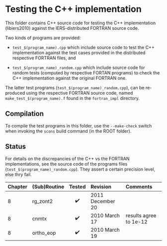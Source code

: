# Testing the C++ implementation

This folder contains C++ source code for testing the C++ implementation 
(libiers2010) against the IERS-distributed FORTRAN source code.

Two kinds of programs are provided:
  * `test_$(program_name).cpp` which include source code to test the C++ 
    implementation against the test cases provided in the distributed 
    respective FORTRAN files, and

  * `test_$(program_name)_random.cpp` which include source code for random 
    tests (computed by respective FORTAN programs) to check the C++ 
    implementation against the original FORTRAN one.

The latter test programs (`test_$(program_name)_random.cpp`), can be 
re-produced using the respective FORTRAN source code, named 
`make_test_$(program_name).f` found in the `fortran_impl` directory.

## Compilation

To compile the test programs in this folder, use the `--make-check` switch 
when invoking the `scons` build command (in the ROOT folder).

## Status

For details on the discrepancies of the C++ vs the FORTRAN implementations, see 
the source code of the programs files (`test_$(program_name)_random.cpp`). They 
assert a certain precision level, else thry fail.

| Chapter | (Sub)Routine | Tested | Revision         | Comments |
|:--------|:-------------|:------:|:-----------------|:---------|
| 8       | rg_zont2     | :heavy_check_mark:  | 2011 December 20 | |
| 8       | cnmtx        | :heavy_check_mark:  | 2010 March 17 | results agree to 1e-12 |
| 8       | ortho_eop    | :heavy_check_mark:  | 2010 March 19 | |
